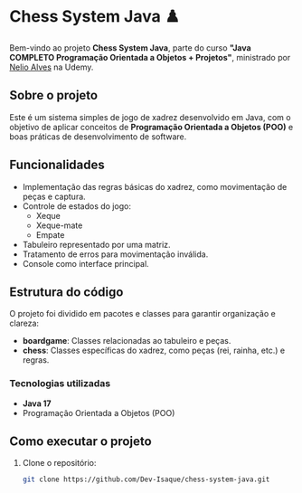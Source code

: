 # Chess System Java ♟️

Bem-vindo ao projeto **Chess System Java**, parte do curso **"Java COMPLETO Programação Orientada a Objetos + Projetos"**, ministrado por [Nelio Alves](https://www.udemy.com/course/java-curso-completo/) na Udemy.

## Sobre o projeto

Este é um sistema simples de jogo de xadrez desenvolvido em Java, com o objetivo de aplicar conceitos de **Programação Orientada a Objetos (POO)** e boas práticas de desenvolvimento de software.

## Funcionalidades

- Implementação das regras básicas do xadrez, como movimentação de peças e captura.
- Controle de estados do jogo:
  - Xeque
  - Xeque-mate
  - Empate
- Tabuleiro representado por uma matriz.
- Tratamento de erros para movimentação inválida.
- Console como interface principal.

## Estrutura do código

O projeto foi dividido em pacotes e classes para garantir organização e clareza:

- **boardgame**: Classes relacionadas ao tabuleiro e peças.
- **chess**: Classes específicas do xadrez, como peças (rei, rainha, etc.) e regras.

### Tecnologias utilizadas

- **Java 17**
- Programação Orientada a Objetos (POO)

## Como executar o projeto

1. Clone o repositório:
   ```bash
   git clone https://github.com/Dev-Isaque/chess-system-java.git
